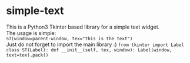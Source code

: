 # simple-text
This is a Python3 Tkinter based library for a simple text widget.<br>
The usage is simple:<br>
`ST(window=parent-window, tex="this is the text")`<br>
Just do not forget to import the main library :)
`from tkinter import Label
class ST(Label):
    def __init__(self, tex, window):
        Label(window, text=tex).pack()`

